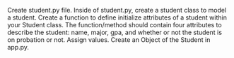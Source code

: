 Create student.py file.
Inside of student.py, create a student class to model a student.
Create a function to define initialize attributes of a student within your Student class.
The function/method should contain four attributes to describe the student: name, major, gpa, and whether or not the student is on probation or not.
Assign values.
Create an Object of the Student in app.py.
